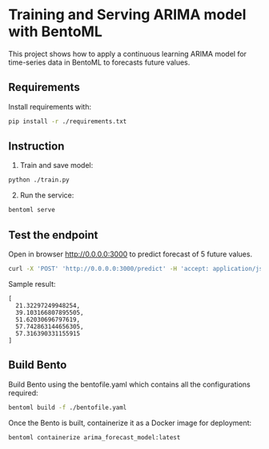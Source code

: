 # Training and Serving ARIMA model with BentoML

This project shows how to apply a continuous learning ARIMA model
for time-series data in BentoML to forecasts future values.

## Requirements

Install requirements with:

```bash
pip install -r ./requirements.txt
```

## Instruction

1. Train and save model:

```bash
python ./train.py
```

2. Run the service:

```bash
bentoml serve
```

## Test the endpoint

Open in browser http://0.0.0.0:3000 to predict forecast of 5 future values.

```bash
curl -X 'POST' 'http://0.0.0.0:3000/predict' -H 'accept: application/json' -H 'Content-Type: application/json' -d '{"data": [5]}'
```

Sample result:
```
[
  21.32297249948254,
  39.103166807895505,
  51.62030696797619,
  57.742863144656305,
  57.316390331155915
]

```

## Build Bento

Build Bento using the bentofile.yaml which contains all the configurations required:

```bash
bentoml build -f ./bentofile.yaml
```

Once the Bento is built, containerize it as a Docker image for deployment:

```bash
bentoml containerize arima_forecast_model:latest
```
